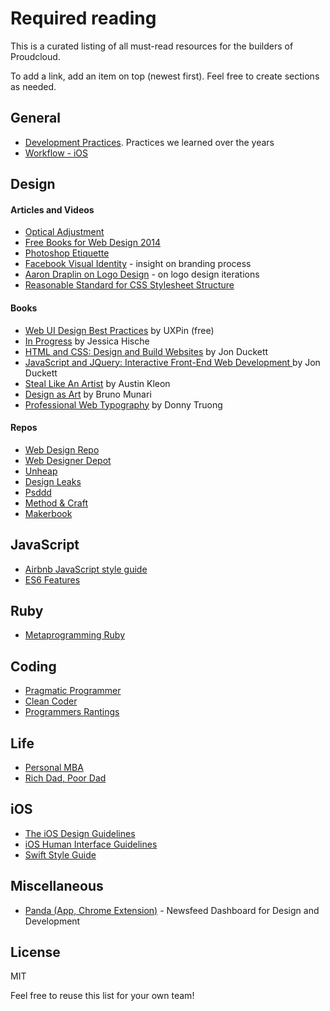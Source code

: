# Required reading

This is a curated listing of all must-read resources for the builders of Proudcloud.

To add a link, add an item on top (newest first). Feel free to create sections as needed.

## General

- [Development Practices](https://github.com/proudcloud/awesome/blob/master/PRACTICES.md). Practices we learned over the years
- [Workflow - iOS](https://github.com/proudcloud/awesome/blob/master/WORKFLOW-iOS.md)

## Design

#### Articles and Videos

- [Optical Adjustment](https://medium.com/@lukejonesme/optical-adjustment-b55492a1165c)
- [Free Books for Web Design 2014](http://speckyboy.com/2015/01/12/free-web-design-ebooks-2014/)
- [Photoshop Etiquette](http://www.photoshopetiquette.com/)
- [Facebook Visual Identity](http://officeofbenbarry.com/see/facebook-visual-identity) - insight on branding process
- [Aaron Draplin on Logo Design](https://vimeo.com/113751583) - on logo design iterations
- [Reasonable Standard for CSS Stylesheet Structure](https://github.com/rstacruz/rscss)

#### Books

- [Web UI Design Best Practices](http://www.uxpin.com/web-ui-design-best-practices.html) by UXPin (free)
- [In Progress](http://www.amazon.com/Progress-Lettering-Artists-Sketchbook-Process-ebook/dp/B00WYJCIB4/ref=sr_1_1?s=books&ie=UTF8&qid=1431501090&sr=1-1&keywords=in+progress+jessica+hische) by Jessica Hische
- [HTML and CSS: Design and Build Websites](http://www.htmlandcssbook.com/) by Jon Duckett
- [JavaScript and JQuery: Interactive Front-End Web Development ](http://javascriptbook.com/) by Jon Duckett
- [Steal Like An Artist](http://austinkleon.com/steal/) by Austin Kleon
- [Design as Art](http://www.amazon.com/Design-as-Art-Bruno-Munari/dp/0141035811) by Bruno Munari
- [Professional Web Typography](https://prowebtype.com) by Donny Truong

#### Repos
- [Web Design Repo](http://www.webdesignrepo.com/)
- [Web Designer Depot](http://www.webdesignerdepot.com/)
- [Unheap](http://www.unheap.com/)
- [Design Leaks](http://designleaks.net/)
- [Psddd](http://psddd.co/)
- [Method & Craft](http://methodandcraft.com/)
- [Makerbook](http://makerbook.net/)

## JavaScript

- [Airbnb JavaScript style guide](https://github.com/airbnb/javascript)
- [ES6 Features](git.io/es6features)

## Ruby

- [Metaprogramming Ruby](https://pragprog.com/book/ppmetr/metaprogramming-ruby)

## Coding
- [Pragmatic Programmer](http://www.amazon.com/Pragmatic-Programmer-Journeyman-Master/dp/020161622X)
- [Clean Coder](http://www.amazon.com/The-Clean-Coder-Professional-Programmers/dp/0137081073)
- [Programmers Rantings](http://www.amazon.com/Programmers-Rantings-Programming-Language-Religions-Philosophies-ebook/dp/B00AGXSIXW)

## Life
- [Personal MBA](http://www.amazon.com/Personal-MBA-Master-Art-Business/dp/1591845572/)
- [Rich Dad, Poor Dad](http://www.amazon.com/Rich-Dad-Poor-Teach-Middle/dp/1612680011/)

## iOS

- [The iOS Design Guidelines](http://iosdesign.ivomynttinen.com/)
- [iOS Human Interface Guidelines](https://developer.apple.com/library/ios/documentation/UserExperience/Conceptual/MobileHIG/)
- [Swift Style Guide](https://github.com/raywenderlich/swift-style-guide)

## Miscellaneous

- [Panda (App, Chrome Extension)](https://usepanda.com/) - Newsfeed Dashboard for Design and Development

## License

MIT

Feel free to reuse this list for your own team!
